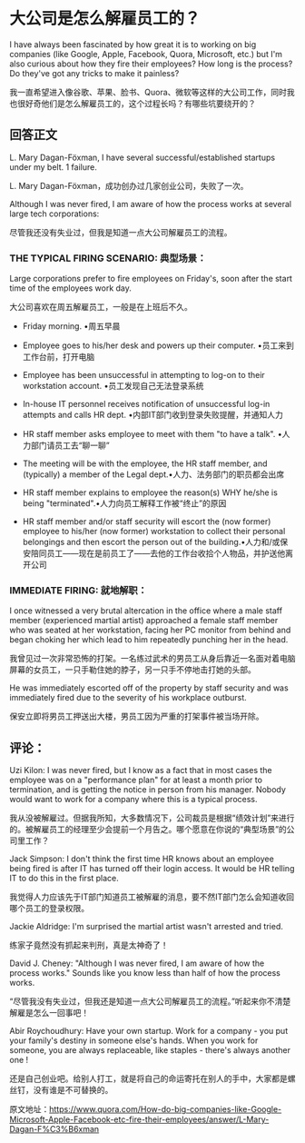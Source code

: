 # 大公司是怎么解雇员工的？

I have always been fascinated by how great it is to working on big companies (like Google, Apple, Facebook, Quora, Microsoft, etc.) but I'm also curious about how they fire their employees? How long is the process? Do they've got any tricks to make it painless?

我一直希望进入像谷歌、苹果、脸书、Quora、微软等这样的大公司工作，同时我也很好奇他们是怎么解雇员工的，这个过程长吗？有哪些坑要绕开的？

## 回答正文

L. Mary Dagan-Föxman, I have several successful/established startups under my belt. 1 failure.

L. Mary Dagan-Föxman，成功创办过几家创业公司，失败了一次。

Although I was never fired, I am aware of how the process works at several large tech corporations:

尽管我还没有失业过，但我是知道一点大公司解雇员工的流程。

### THE TYPICAL FIRING SCENARIO: 典型场景：

Large corporations prefer to fire employees on Friday's, soon after the start time of the employees work day.

大公司喜欢在周五解雇员工，一般是在上班后不久。

* Friday morning. •周五早晨

* Employee goes to his/her desk and powers up their computer. •员工来到工作台前，打开电脑

* Employee has been unsuccessful in attempting to log-on to their workstation account. •员工发现自己无法登录系统

* In-house IT personnel receives notification of unsuccessful log-in attempts and calls HR dept. •内部IT部门收到登录失败提醒，并通知人力

* HR staff member asks employee to meet with them "to have a talk". •人力部门请员工去“聊一聊”

* The meeting will be with the employee, the HR staff member, and (typically) a member of the Legal dept.•人力、法务部门的职员都会出席

* HR staff member explains to employee the reason(s) WHY he/she is being "terminated".•人力向员工解释工作被“终止”的原因

* HR staff member and/or staff security will escort the (now former) employee to his/her (now former) workstation to collect their personal belongings and then escort the person out of the building.•人力和/或保安陪同员工——现在是前员工了——去他的工作台收拾个人物品，并护送他离开公司

### IMMEDIATE FIRING: 就地解职：

I once witnessed a very brutal altercation in the office where a male staff member (experienced martial artist) approached a female staff member who was seated at her workstation,  facing her PC monitor from behind and began choking her which lead to him repeatedly punching her in the head.

我曾见过一次非常恐怖的打架。一名练过武术的男员工从身后靠近一名面对着电脑屏幕的女员工，一只手勒住她的脖子，另一只手不停地击打她的头部。

He was immediately escorted off of the property by staff security and was immediately fired due to the severity of his workplace outburst.

保安立即将男员工押送出大楼，男员工因为严重的打架事件被当场开除。

## 评论：

Uzi Kilon: I was never fired, but I know as a fact that in most cases the employee was on a "performance plan" for at least a month prior to termination, and is getting the notice in person from his manager. Nobody would want to work for a company where this is a typical process. 

我从没被解雇过。但据我所知，大多数情况下，公司裁员是根据“绩效计划”来进行的。被解雇员工的经理至少会提前一个月告之。哪个愿意在你说的“典型场景”的公司里工作？

Jack Simpson: I don't think the first time HR knows about an employee being fired is after IT has turned off their login access. It would be HR telling IT to do this in the first place.

我觉得人力应该先于IT部门知道员工被解雇的消息，要不然IT部门怎么会知道收回哪个员工的登录权限。

Jackie Aldridge: I'm surprised the martial artist wasn't arrested and tried.

练家子竟然没有抓起来判刑，真是太神奇了！

David J. Cheney: "Although I was never fired, I am aware of how the process works." Sounds like you know less than half of how the process works.

“尽管我没有失业过，但我还是知道一点大公司解雇员工的流程。”听起来你不清楚解雇是怎么一回事吧！

Abir Roychoudhury: Have your own startup.  Work for a company - you put your family's destiny in someone else's hands. When you work for someone, you are always replaceable, like staples - there's always another one !

还是自己创业吧。给别人打工，就是将自己的命运寄托在别人的手中，大家都是螺丝钉，没有谁是不可替换的。


原文地址：https://www.quora.com/How-do-big-companies-like-Google-Microsoft-Apple-Facebook-etc-fire-their-employees/answer/L-Mary-Dagan-F%C3%B6xman